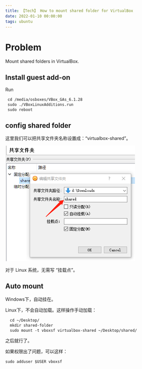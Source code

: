 ```yaml
---
title: 【Tech】 How to mount shared folder for VirtualBox
date: 2022-01-10 00:00:00
tags: ubuntu
---
```


# Problem

Mount shared folders in VirtualBox.

## Install guest add-on

Run

	 cd /media/osboxes/VBox_GAs_6.1.28
	 sudo ./VBoxLinuxAdditions.run
	 sudo reboot

## config shared folder

这里我们可以把共享文件夹名称设置成：“virtualbox-shared”。

![](/images/virtualbox-mount-shared-folder.png)

对于 Linux 系统，无需写 “挂载点”。

## Auto mount

Windows下，自动挂在。

Linux下，不会自动加载。这样操作手动加载：

	  cd ~/Desktop/
	  mkdir shared-folder
	  sudo mount -t vboxsf virtualbox-shared ~/Desktop/shared/

之后就行了。

如果权限出了问题，可以这样：

	sudo adduser $USER vboxsf
